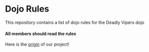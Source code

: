 Dojo Rules
==========

This repository contains a list of dojo rules for the Deadly Vipers dojo

#### All members should read the rules
Here is the [origin](https://github.com/deadlyvipers) of our project!
